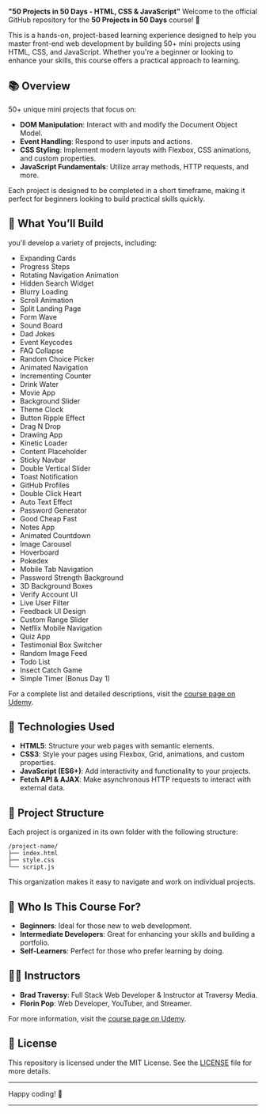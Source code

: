  **"50 Projects in 50 Days - HTML, CSS & JavaScript"** 
Welcome to the official GitHub repository for the **50 Projects in 50 Days** course! 🎉

This is a hands-on, project-based learning experience designed to help you master front-end web development by building 50+ mini projects using HTML, CSS, and JavaScript. Whether you're a beginner or looking to enhance your skills, this course offers a practical approach to learning.

## 📚  Overview
 50+ unique mini projects that focus on:

* **DOM Manipulation**: Interact with and modify the Document Object Model.
* **Event Handling**: Respond to user inputs and actions.
* **CSS Styling**: Implement modern layouts with Flexbox, CSS animations, and custom properties.
* **JavaScript Fundamentals**: Utilize array methods, HTTP requests, and more.

Each project is designed to be completed in a short timeframe, making it perfect for beginners looking to build practical skills quickly.

## 🚀 What You’ll Build
 you'll develop a variety of projects, including:

* Expanding Cards
* Progress Steps
* Rotating Navigation Animation
* Hidden Search Widget
* Blurry Loading
* Scroll Animation
* Split Landing Page
* Form Wave
* Sound Board
* Dad Jokes
* Event Keycodes
* FAQ Collapse
* Random Choice Picker
* Animated Navigation
* Incrementing Counter
* Drink Water
* Movie App
* Background Slider
* Theme Clock
* Button Ripple Effect
* Drag N Drop
* Drawing App
* Kinetic Loader
* Content Placeholder
* Sticky Navbar
* Double Vertical Slider
* Toast Notification
* GitHub Profiles
* Double Click Heart
* Auto Text Effect
* Password Generator
* Good Cheap Fast
* Notes App
* Animated Countdown
* Image Carousel
* Hoverboard
* Pokedex
* Mobile Tab Navigation
* Password Strength Background
* 3D Background Boxes
* Verify Account UI
* Live User Filter
* Feedback UI Design
* Custom Range Slider
* Netflix Mobile Navigation
* Quiz App
* Testimonial Box Switcher
* Random Image Feed
* Todo List
* Insect Catch Game
* Simple Timer (Bonus Day 1)

For a complete list and detailed descriptions, visit the [course page on Udemy](https://www.udemy.com/course/50-projects-50-days/).

## 🧰 Technologies Used

* **HTML5**: Structure your web pages with semantic elements.
* **CSS3**: Style your pages using Flexbox, Grid, animations, and custom properties.
* **JavaScript (ES6+)**: Add interactivity and functionality to your projects.
* **Fetch API & AJAX**: Make asynchronous HTTP requests to interact with external data.

## 📂 Project Structure

Each project is organized in its own folder with the following structure:

```
/project-name/
├── index.html
├── style.css
└── script.js
```
This organization makes it easy to navigate and work on individual projects.

## 🌟 Who Is This Course For?

* **Beginners**: Ideal for those new to web development.
* **Intermediate Developers**: Great for enhancing your skills and building a portfolio.
* **Self-Learners**: Perfect for those who prefer learning by doing.

## 👨‍🏫 Instructors

* **Brad Traversy**: Full Stack Web Developer & Instructor at Traversy Media.
* **Florin Pop**: Web Developer, YouTuber, and Streamer.

For more information, visit the [course page on Udemy](https://www.udemy.com/course/50-projects-50-days/).

## 📄 License

This repository is licensed under the MIT License. See the [LICENSE](LICENSE) file for more details.

---

Happy coding! 🚀

---

[1]: https://www.udemy.com/course/50-projects-50-days/?utm_source=chatgpt.com "50 Projects In 50 Days - HTML, CSS & JavaScript | Udemy"
